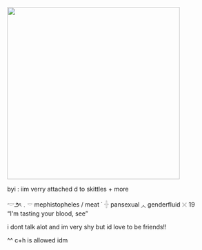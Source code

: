 <img src=https://i.imghippo.com/files/icE4630is.png width="400">


byi : iim verry attached d to skittles + more 

𓎢౨ৎ﹒𓎠 mephistopheles / meat   ˙
𓏶 pansexual ◞◟ genderfluid 𓏴   19   
“I'm tasting your blood, see”

i dont talk alot and im very shy but id love to be friends!! 
                       
^^ c+h is allowed idm















































